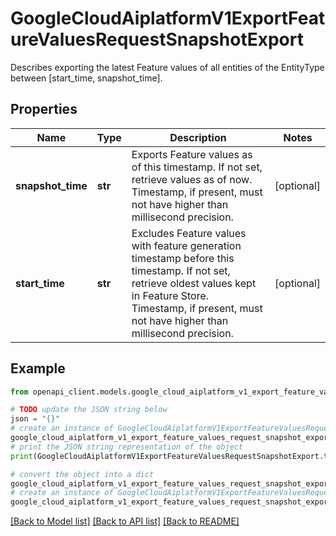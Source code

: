 # GoogleCloudAiplatformV1ExportFeatureValuesRequestSnapshotExport

Describes exporting the latest Feature values of all entities of the EntityType between [start_time, snapshot_time].

## Properties

Name | Type | Description | Notes
------------ | ------------- | ------------- | -------------
**snapshot_time** | **str** | Exports Feature values as of this timestamp. If not set, retrieve values as of now. Timestamp, if present, must not have higher than millisecond precision. | [optional] 
**start_time** | **str** | Excludes Feature values with feature generation timestamp before this timestamp. If not set, retrieve oldest values kept in Feature Store. Timestamp, if present, must not have higher than millisecond precision. | [optional] 

## Example

```python
from openapi_client.models.google_cloud_aiplatform_v1_export_feature_values_request_snapshot_export import GoogleCloudAiplatformV1ExportFeatureValuesRequestSnapshotExport

# TODO update the JSON string below
json = "{}"
# create an instance of GoogleCloudAiplatformV1ExportFeatureValuesRequestSnapshotExport from a JSON string
google_cloud_aiplatform_v1_export_feature_values_request_snapshot_export_instance = GoogleCloudAiplatformV1ExportFeatureValuesRequestSnapshotExport.from_json(json)
# print the JSON string representation of the object
print(GoogleCloudAiplatformV1ExportFeatureValuesRequestSnapshotExport.to_json())

# convert the object into a dict
google_cloud_aiplatform_v1_export_feature_values_request_snapshot_export_dict = google_cloud_aiplatform_v1_export_feature_values_request_snapshot_export_instance.to_dict()
# create an instance of GoogleCloudAiplatformV1ExportFeatureValuesRequestSnapshotExport from a dict
google_cloud_aiplatform_v1_export_feature_values_request_snapshot_export_from_dict = GoogleCloudAiplatformV1ExportFeatureValuesRequestSnapshotExport.from_dict(google_cloud_aiplatform_v1_export_feature_values_request_snapshot_export_dict)
```
[[Back to Model list]](../README.md#documentation-for-models) [[Back to API list]](../README.md#documentation-for-api-endpoints) [[Back to README]](../README.md)


